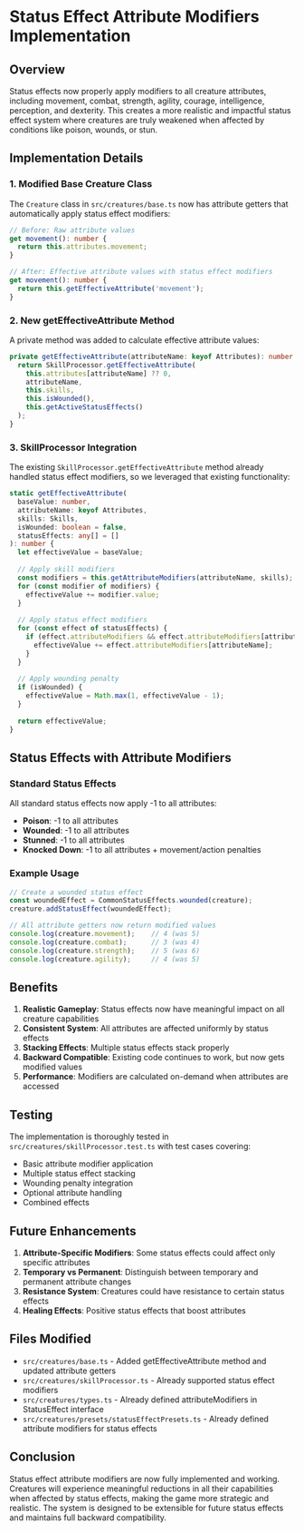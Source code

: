 # Status Effect Attribute Modifiers Implementation

## Overview

Status effects now properly apply modifiers to all creature attributes, including movement, combat, strength, agility, courage, intelligence, perception, and dexterity. This creates a more realistic and impactful status effect system where creatures are truly weakened when affected by conditions like poison, wounds, or stun.

## Implementation Details

### 1. Modified Base Creature Class

The `Creature` class in `src/creatures/base.ts` now has attribute getters that automatically apply status effect modifiers:

```typescript
// Before: Raw attribute values
get movement(): number { 
  return this.attributes.movement;
}

// After: Effective attribute values with status effect modifiers
get movement(): number { 
  return this.getEffectiveAttribute('movement');
}
```

### 2. New getEffectiveAttribute Method

A private method was added to calculate effective attribute values:

```typescript
private getEffectiveAttribute(attributeName: keyof Attributes): number {
  return SkillProcessor.getEffectiveAttribute(
    this.attributes[attributeName] ?? 0,
    attributeName,
    this.skills,
    this.isWounded(),
    this.getActiveStatusEffects()
  );
}
```

### 3. SkillProcessor Integration

The existing `SkillProcessor.getEffectiveAttribute` method already handled status effect modifiers, so we leveraged that existing functionality:

```typescript
static getEffectiveAttribute(
  baseValue: number,
  attributeName: keyof Attributes,
  skills: Skills,
  isWounded: boolean = false,
  statusEffects: any[] = []
): number {
  let effectiveValue = baseValue;
  
  // Apply skill modifiers
  const modifiers = this.getAttributeModifiers(attributeName, skills);
  for (const modifier of modifiers) {
    effectiveValue += modifier.value;
  }
  
  // Apply status effect modifiers
  for (const effect of statusEffects) {
    if (effect.attributeModifiers && effect.attributeModifiers[attributeName]) {
      effectiveValue += effect.attributeModifiers[attributeName];
    }
  }
  
  // Apply wounding penalty
  if (isWounded) {
    effectiveValue = Math.max(1, effectiveValue - 1);
  }
  
  return effectiveValue;
}
```

## Status Effects with Attribute Modifiers

### Standard Status Effects

All standard status effects now apply -1 to all attributes:

- **Poison**: -1 to all attributes
- **Wounded**: -1 to all attributes  
- **Stunned**: -1 to all attributes
- **Knocked Down**: -1 to all attributes + movement/action penalties

### Example Usage

```typescript
// Create a wounded status effect
const woundedEffect = CommonStatusEffects.wounded(creature);
creature.addStatusEffect(woundedEffect);

// All attribute getters now return modified values
console.log(creature.movement);    // 4 (was 5)
console.log(creature.combat);      // 3 (was 4)
console.log(creature.strength);    // 5 (was 6)
console.log(creature.agility);     // 4 (was 5)
```

## Benefits

1. **Realistic Gameplay**: Status effects now have meaningful impact on all creature capabilities
2. **Consistent System**: All attributes are affected uniformly by status effects
3. **Stacking Effects**: Multiple status effects stack properly
4. **Backward Compatible**: Existing code continues to work, but now gets modified values
5. **Performance**: Modifiers are calculated on-demand when attributes are accessed

## Testing

The implementation is thoroughly tested in `src/creatures/skillProcessor.test.ts` with test cases covering:

- Basic attribute modifier application
- Multiple status effect stacking
- Wounding penalty integration
- Optional attribute handling
- Combined effects

## Future Enhancements

1. **Attribute-Specific Modifiers**: Some status effects could affect only specific attributes
2. **Temporary vs Permanent**: Distinguish between temporary and permanent attribute changes
3. **Resistance System**: Creatures could have resistance to certain status effects
4. **Healing Effects**: Positive status effects that boost attributes

## Files Modified

- `src/creatures/base.ts` - Added getEffectiveAttribute method and updated attribute getters
- `src/creatures/skillProcessor.ts` - Already supported status effect modifiers
- `src/creatures/types.ts` - Already defined attributeModifiers in StatusEffect interface
- `src/creatures/presets/statusEffectPresets.ts` - Already defined attribute modifiers for status effects

## Conclusion

Status effect attribute modifiers are now fully implemented and working. Creatures will experience meaningful reductions in all their capabilities when affected by status effects, making the game more strategic and realistic. The system is designed to be extensible for future status effects and maintains full backward compatibility.
